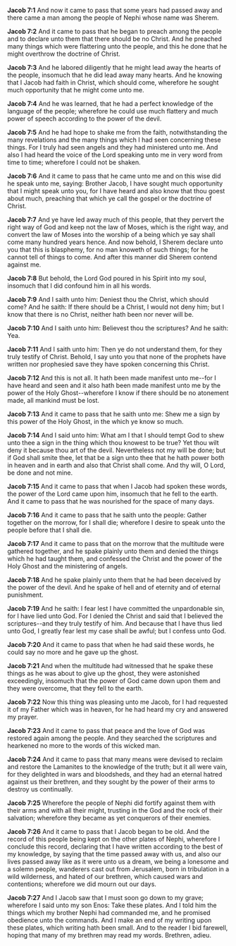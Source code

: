 **Jacob 7:1** And now it came to pass that some years had passed away and there came a man among the people of Nephi whose name was Sherem.

**Jacob 7:2** And it came to pass that he began to preach among the people and to declare unto them that there should be no Christ. And he preached many things which were flattering unto the people, and this he done that he might overthrow the doctrine of Christ.

**Jacob 7:3** And he labored diligently that he might lead away the hearts of the people, insomuch that he did lead away many hearts. And he knowing that I Jacob had faith in Christ, which should come, wherefore he sought much opportunity that he might come unto me.

**Jacob 7:4** And he was learned, that he had a perfect knowledge of the language of the people; wherefore he could use much flattery and much power of speech according to the power of the devil.

**Jacob 7:5** And he had hope to shake me from the faith, notwithstanding the many revelations and the many things which I had seen concerning these things. For I truly had seen angels and they had ministered unto me. And also I had heard the voice of the Lord speaking unto me in very word from time to time; wherefore I could not be shaken.

**Jacob 7:6** And it came to pass that he came unto me and on this wise did he speak unto me, saying: Brother Jacob, I have sought much opportunity that I might speak unto you, for I have heard and also know that thou goest about much, preaching that which ye call the gospel or the doctrine of Christ.

**Jacob 7:7** And ye have led away much of this people, that they pervert the right way of God and keep not the law of Moses, which is the right way, and convert the law of Moses into the worship of a being which ye say shall come many hundred years hence. And now behold, I Sherem declare unto you that this is blasphemy, for no man knoweth of such things; for he cannot tell of things to come. And after this manner did Sherem contend against me.

**Jacob 7:8** But behold, the Lord God poured in his Spirit into my soul, insomuch that I did confound him in all his words.

**Jacob 7:9** And I saith unto him: Deniest thou the Christ, which should come? And he saith: If there should be a Christ, I would not deny him; but I know that there is no Christ, neither hath been nor never will be.

**Jacob 7:10** And I saith unto him: Believest thou the scriptures? And he saith: Yea.

**Jacob 7:11** And I saith unto him: Then ye do not understand them, for they truly testify of Christ. Behold, I say unto you that none of the prophets have written nor prophesied save they have spoken concerning this Christ.

**Jacob 7:12** And this is not all. It hath been made manifest unto me--for I have heard and seen and it also hath been made manifest unto me by the power of the Holy Ghost--wherefore I know if there should be no atonement made, all mankind must be lost.

**Jacob 7:13** And it came to pass that he saith unto me: Shew me a sign by this power of the Holy Ghost, in the which ye know so much.

**Jacob 7:14** And I said unto him: What am I that I should tempt God to shew unto thee a sign in the thing which thou knowest to be true? Yet thou wilt deny it because thou art of the devil. Nevertheless not my will be done; but if God shall smite thee, let that be a sign unto thee that he hath power both in heaven and in earth and also that Christ shall come. And thy will, O Lord, be done and not mine.

**Jacob 7:15** And it came to pass that when I Jacob had spoken these words, the power of the Lord came upon him, insomuch that he fell to the earth. And it came to pass that he was nourished for the space of many days.

**Jacob 7:16** And it came to pass that he saith unto the people: Gather together on the morrow, for I shall die; wherefore I desire to speak unto the people before that I shall die.

**Jacob 7:17** And it came to pass that on the morrow that the multitude were gathered together, and he spake plainly unto them and denied the things which he had taught them, and confessed the Christ and the power of the Holy Ghost and the ministering of angels.

**Jacob 7:18** And he spake plainly unto them that he had been deceived by the power of the devil. And he spake of hell and of eternity and of eternal punishment.

**Jacob 7:19** And he saith: I fear lest I have committed the unpardonable sin, for I have lied unto God. For I denied the Christ and said that I believed the scriptures--and they truly testify of him. And because that I have thus lied unto God, I greatly fear lest my case shall be awful; but I confess unto God.

**Jacob 7:20** And it came to pass that when he had said these words, he could say no more and he gave up the ghost.

**Jacob 7:21** And when the multitude had witnessed that he spake these things as he was about to give up the ghost, they were astonished exceedingly, insomuch that the power of God came down upon them and they were overcome, that they fell to the earth.

**Jacob 7:22** Now this thing was pleasing unto me Jacob, for I had requested it of my Father which was in heaven, for he had heard my cry and answered my prayer.

**Jacob 7:23** And it came to pass that peace and the love of God was restored again among the people. And they searched the scriptures and hearkened no more to the words of this wicked man.

**Jacob 7:24** And it came to pass that many means were devised to reclaim and restore the Lamanites to the knowledge of the truth; but it all were vain, for they delighted in wars and bloodsheds, and they had an eternal hatred against us their brethren, and they sought by the power of their arms to destroy us continually.

**Jacob 7:25** Wherefore the people of Nephi did fortify against them with their arms and with all their might, trusting in the God and the rock of their salvation; wherefore they became as yet conquerors of their enemies.

**Jacob 7:26** And it came to pass that I Jacob began to be old. And the record of this people being kept on the other plates of Nephi, wherefore I conclude this record, declaring that I have written according to the best of my knowledge, by saying that the time passed away with us, and also our lives passed away like as it were unto us a dream, we being a lonesome and a solemn people, wanderers cast out from Jerusalem, born in tribulation in a wild wilderness, and hated of our brethren, which caused wars and contentions; wherefore we did mourn out our days.

**Jacob 7:27** And I Jacob saw that I must soon go down to my grave; wherefore I said unto my son Enos: Take these plates. And I told him the things which my brother Nephi had commanded me, and he promised obedience unto the commands. And I make an end of my writing upon these plates, which writing hath been small. And to the reader I bid farewell, hoping that many of my brethren may read my words. Brethren, adieu.

